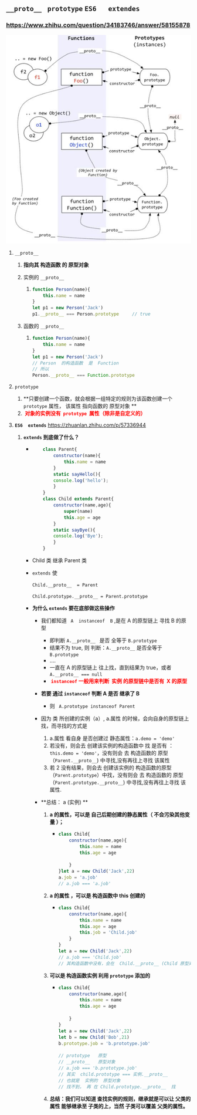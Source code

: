 ## 	`__proto__ `     `prototype`    `ES6   extendes`

###  https://www.zhihu.com/question/34183746/answer/58155878 

![](.\01.jpg)

1. `__proto__`   

   1. **指向其  构造函数  的  原型对象**

   2. 实例的  `__proto__`

      1. ```js
         function Person(name){
             this.name = name
         }
         let p1 = new Person('Jack')
         p1.__proto__ === Person.prototype     // true
         ```

         

   3. 函数的 `__proto__`

      1. ```js
         function Person(name){
             this.name = name
         }
         let p1 = new Person('Jack')
         // Person  的构造函数  是  Function
         // 所以
         Person.__proto__ === Function.prototype
         ```

         

2. `prototype`

   1. **只要创建一个函数，就会根据一组特定的规则为该函数创建一个  `prototype` 属性， 该属性  指向函数的  原型对象 **
   2. **<font color=red> 对象的实例没有  `prototype`  属性（除非是自定义的）</font>**

3. **`ES6  extends`**      https://zhuanlan.zhihu.com/p/57336944 

   1. **`extends` 到底做了什么？**
   
      - ```js
            class Parent{
                constructor(name){
                    this.name = name
                }
                static sayHello(){
                console.log('hello');
                }
            }
            class Child extends Parent{
                constructor(name,age){
                    super(name)
                    this.age = age
                }
                static sayBye(){
                console.log('Bye');
                }
            }
        ```
   
      - Child 类  继承   Parent 类
   
      - `extends`  使
   
          `Child.__proto__  = Parent` 
   
         `Child.prototype.__proto__ = Parent.prototype` 
   
      - **为什么  `extends`  要在底部做这些操作**
   
        - 我们都知道  ` A  instanceof  B` ,是在 A 的原型链上 寻找 B 的原型
          - 即判断 `A.__proto__ ` 是否 全等于  `B.prototype`
          - 结果不为 true, 则  判断：`A.__proto__`  是否全等于  `B.prototype`
          - ....
          - 一直在 A 的原型链上  往上找，直到结果为 true，或者  `A.__proto__ === null`
          - **<font color=red> `instanceof` 一般用来判断  实例 的原型链中是否有  X 的原型</font>**
        - **若要 通过  `instanceof` 判断   A  是否  继承了  B**
          
          - 则 ` A.prototype instanceof Parent`
        - 因为  类 所创建的实例（a）,   a.属性  的时候，会向自身的原型链上找，而寻找的方式是
          1.    a.属性   看自身 是否创建过  静态属性：`a.demo = 'demo'`
          2.    若没有，则会去 创建该实例的构造函数中 找  是否有 ： `this.demo = 'demo'`，没有则会 去 构造函数的  原型（`Parent.__proto__`)  中寻找,没有再往上寻找 该属性
          3.    若 2 没有结果，则会去 创建该实例的 构造函数的原型（`Parent.prototype`）中找，没有则会 去 构造函数的  原型（`Parent.prototype.__proto__`)  中寻找,没有再往上寻找 该属性.
        - **总结： a (实例) ** 
          
          1. **a 的属性，可以是  自己后期创建的静态属性（  不会污染其他变量 ）；**
          
             - ```js
               class Child{
                   constructor(name,age){
                       this.name = name
                       this.age = age
                       
                   }
               }let a = new Child('Jack',22)
               a.job = 'a.job'
               // a.job === 'a.job'
               ```
          
               
          
          2. **a 的属性 ，可以是  构造函数中   this   创建的**
          
             - ```js
               class Child{
                   constructor(name,age){
                       this.name = name
                       this.age = age
                       this.job = 'Child.job'
                   }
               }
               let a = new Child('Jack',22)
               // a.job === 'Child.job'
               // 其构造函数中没有，会在  Child.__proto__ (Child 原型对象)找，挨个往上
               ```
          
          3. **可以是  构造函数实例  利用  `prototype` 添加的**
          
             - ```js
               class Child{
                   constructor(name,age){
                       this.name = name
                       this.age = age
                      
                   }
               }
               let a = new Child('Jack',22)
               let b = new Child('Bob',21)
               b.prototype.job = 'b.prototype.job'
               
               // prototype   原型
               // __proto__   原型对象
               // a.job === 'b.prototype.job'
               // 其实  child.prototype === 实例.__proto__
               // 也就是  实例的  原型对象
               // 找不到， 再 在 Child.prototype.__proto__  找
               ```
          
          4. **总结：我们可以知道  查找实例的规则，继承就是可以让    父类的属性  能够继承至  子类的上，当然  子类可以覆盖 父类的属性。**